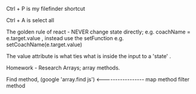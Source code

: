 Ctrl + P is my filefinder shortcut

Ctrl + A is select all

The golden rule of react - NEVER change state directly; e.g. coachName = e.target.value , instead use the setFunction e.g. setCoachName(e.target.value)

The value attribute is what ties what is inside the input to a 'state' . 

Homework -
Research Arrays; array methods. 

Find method, (google 'array.find js') <-----------------
map method
filter method